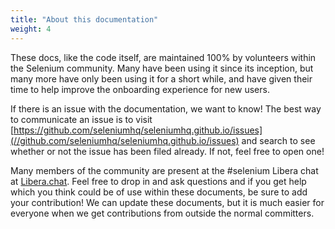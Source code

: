 ```yaml
---
title: "About this documentation"
weight: 4
---
```


These docs, like the code itself, are maintained 100% by volunteers
within the Selenium community.
Many have been using it since its inception,
but many more have only been using it for a short while,
and have given their time to help improve the onboarding experience
for new users.

If there is an issue with the documentation, we want to know!
The best way to communicate an issue is to visit
[https://github.com/seleniumhq/seleniumhq.github.io/issues](//github.com/seleniumhq/seleniumhq.github.io/issues)
and search to see whether or not the issue has been filed already.
If not, feel free to open one!

Many members of the community 
are present at the #selenium 
Libera chat at [Libera.chat](https://libera.chat/).
Feel free to drop in and ask questions
and if you get help which you think could be of use within these documents,
be sure to add your contribution!
We can update these documents,
but it is much easier for everyone when we get contributions
from outside the normal committers.



